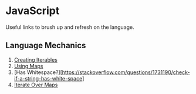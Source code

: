 # JavaScript

Useful links to brush up and refresh on the language.

## Language Mechanics

1. [Creating Iterables](https://medium.com/@chanakyabhardwaj/es6-reverse-iterable-for-an-array-5dae91c02904)
1. [Using Maps](https://hackernoon.com/what-you-should-know-about-es6-maps-dc66af6b9a1e)
1. [Has Whitespace?][https://stackoverflow.com/questions/1731190/check-if-a-string-has-white-space]
1. [Iterate Over Maps](https://stackoverflow.com/questions/33946567/iterate-over-values-of-object)
